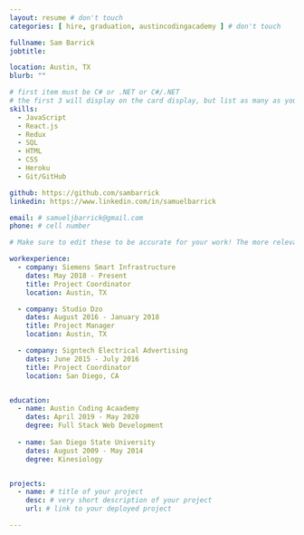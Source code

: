 ```yaml
---
layout: resume # don't touch
categories: [ hire, graduation, austincodingacademy ] # don't touch

fullname: Sam Barrick
jobtitle:

location: Austin, TX
blurb: ""

# first item must be C# or .NET or C#/.NET
# the first 3 will display on the card display, but list as many as you want, they will be visible on your hire page
skills:
  - JavaScript
  - React.js
  - Redux
  - SQL
  - HTML
  - CSS
  - Heroku
  - Git/GitHub

github: https://github.com/sambarrick
linkedin: https://www.linkedin.com/in/samuelbarrick

email: # samueljbarrick@gmail.com
phone: # cell number

# Make sure to edit these to be accurate for your work! The more relevant the better if the role was technical, don't feel like you need to put every job you've had.

workexperience:
  - company: Siemens Smart Infrastructure
    dates: May 2018 - Present
    title: Project Coordinator
    location: Austin, TX

  - company: Studio Dzo
    dates: August 2016 - January 2018
    title: Project Manager
    location: Austin, TX

  - company: Signtech Electrical Advertising
    dates: June 2015 - July 2016
    title: Project Coordinator
    location: San Diego, CA


education:
  - name: Austin Coding Acaademy
    dates: April 2019 - May 2020
    degree: Full Stack Web Development
    
  - name: San Diego State University
    dates: August 2009 - May 2014
    degree: Kinesiology


projects:
  - name: # title of your project
    desc: # very short description of your project
    url: # link to your deployed project

---
```


